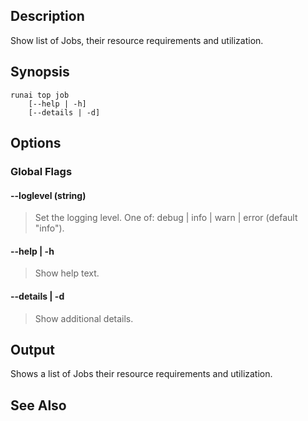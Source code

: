 ## Description

Show list of Jobs, their resource requirements and utilization.

## Synopsis

    runai top job 
        [--help | -h]
        [--details | -d]

## Options


### Global Flags

#### --loglevel (string)

>  Set the logging level. One of: debug | info | warn | error (default "info").

#### --help | -h

>  Show help text.

#### --details | -d

>  Show additional details.

## Output

Shows a list of Jobs their resource requirements and utilization.

## See Also

